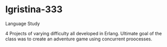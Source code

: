 # lgristina-333
Language Study

4 Projects of varying difficulty all developed in Erlang. Ultimate goal of the class was to create an adventure game using concurrent proocesses.
